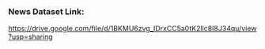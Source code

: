 ### News Dataset Link:
https://drive.google.com/file/d/1BKMU6zvg_IDrxCC5a0tK2llc8I8J34qu/view?usp=sharing
